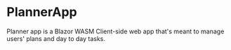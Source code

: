 # PlannerApp
Planner app is a Blazor WASM Client-side web app that's meant to manage users' plans and day to day tasks.
